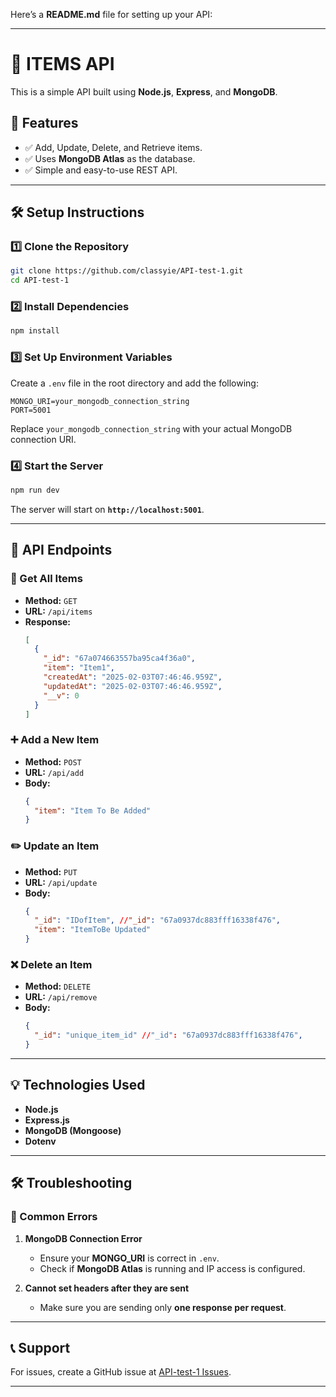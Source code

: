 Here’s a **README.md** file for setting up your API:

---

# 📌 **ITEMS API**

This is a simple API built using **Node.js**, **Express**, and **MongoDB**.

## 🚀 **Features**

- ✅ Add, Update, Delete, and Retrieve items.
- ✅ Uses **MongoDB Atlas** as the database.
- ✅ Simple and easy-to-use REST API.

---

## 🛠 **Setup Instructions**

### 1️⃣ **Clone the Repository**

```bash
git clone https://github.com/classyie/API-test-1.git
cd API-test-1
```

### 2️⃣ **Install Dependencies**

```bash
npm install
```

### 3️⃣ **Set Up Environment Variables**

Create a `.env` file in the root directory and add the following:

```
MONGO_URI=your_mongodb_connection_string
PORT=5001
```

Replace `your_mongodb_connection_string` with your actual MongoDB connection URI.

### 4️⃣ **Start the Server**

```bash
npm run dev
```

The server will start on **`http://localhost:5001`**.

---

## 📌 **API Endpoints**

### 📖 Get All Items

- **Method:** `GET`
- **URL:** `/api/items`
- **Response:**
  ```json
  [
    {
      "_id": "67a074663557ba95ca4f36a0",
      "item": "Item1",
      "createdAt": "2025-02-03T07:46:46.959Z",
      "updatedAt": "2025-02-03T07:46:46.959Z",
      "__v": 0
    }
  ]
  ```

### ➕ Add a New Item

- **Method:** `POST`
- **URL:** `/api/add`
- **Body:**
  ```json
  {
    "item": "Item To Be Added"
  }
  ```

### ✏️ Update an Item

- **Method:** `PUT`
- **URL:** `/api/update`
- **Body:**
  ```json
  {
    "_id": "IDofItem", //"_id": "67a0937dc883fff16338f476",
    "item": "ItemToBe Updated"
  }
  ```

### ❌ Delete an Item

- **Method:** `DELETE`
- **URL:** `/api/remove`
- **Body:**
  ```json
  {
    "_id": "unique_item_id" //"_id": "67a0937dc883fff16338f476",
  }
  ```

---

## 💡 **Technologies Used**

- **Node.js**
- **Express.js**
- **MongoDB (Mongoose)**
- **Dotenv**

---

## 🛠 **Troubleshooting**

### 🚨 Common Errors

1. **MongoDB Connection Error**

   - Ensure your **MONGO_URI** is correct in `.env`.
   - Check if **MongoDB Atlas** is running and IP access is configured.

2. **Cannot set headers after they are sent**
   - Make sure you are sending only **one response per request**.

---

## 📞 **Support**

For issues, create a GitHub issue at [API-test-1 Issues](https://github.com/classyie/API-test-1/issues).

---